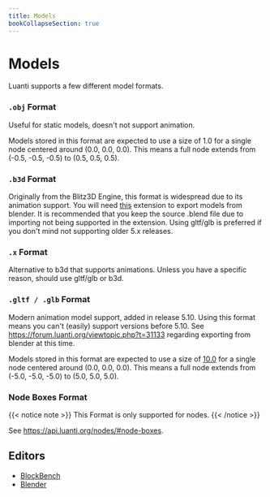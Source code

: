 ```yaml
---
title: Models
bookCollapseSection: true
---
```


# Models

Luanti supports a few different model formats.

### `.obj` Format

Useful for static models, doesn't not support animation.

Models stored in this format are expected to use a size of 1.0 for a single node centered around (0.0, 0.0, 0.0). This means a full node extends from (-0.5, -0.5, -0.5) to (0.5, 0.5, 0.5).

### `.b3d` Format

Originally from the Blitz3D Engine, this format is widespread due to its animation support. You will need [this](https://github.com/GreenXenith/io_scene_b3d) extension to export models from blender. It is recommended that you keep the source .blend file due to importing not being supported in the extension. Using gltf/glb is preferred if you don't mind not supporting older 5.x releases.

### `.x` Format

Alternative to b3d that supports animations. Unless you have a specific reason, should use gltf/glb or b3d.

### `.gltf / .glb` Format

Modern animation model support, added in release 5.10. Using this format means you can't (easily) support versions before 5.10. See <https://forum.luanti.org/viewtopic.php?t=31133> regarding exporting from blender at this time.

Models stored in this format are expected to use a size of [10.0](https://github.com/luanti-org/luanti/blob/master/src/constants.h#L61) for a single node centered around (0.0, 0.0, 0.0). This means a full node extends from (-5.0, -5.0, -5.0) to (5.0, 5.0, 5.0).

### Node Boxes Format

{{< notice note >}}
This Format is only supported for nodes.
{{< /notice >}}

See https://api.luanti.org/nodes/#node-boxes.

## Editors

* [BlockBench](/models/blockbench)
* [Blender](/models/using-blender)
